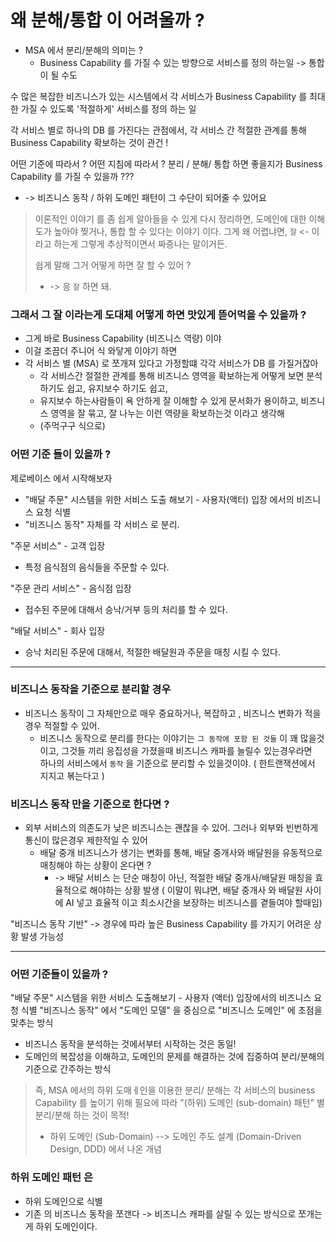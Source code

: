 # 왜 분해/통합 이 어려울까 ? 
- MSA 에서 분리/분해의 의미는 ?
  - Business Capability 를 가질 수 있는 방향으로 서비스를 정의 하는일 -> 통합이 될 수도

수 많은 복잡한 비즈니스가 있는 시스템에서 각 서비스가 Business Capability 를 최대한 가질 수 있도록 '적절하게' 서비스를 정의 하는 일

각 서비스 별로 하나의 DB 를 가진다는 관점에서, 각 서비스 간 적절한 관계를 통해 Business Capability 확보하는 것이 관건 ! 

어떤 기준에 따라서 ? 어떤 지침에 따라서 ? 분리 / 분해/ 통합 하면 좋을지가 Business Capability 를 가질 수 있을까 ???
- -> 비즈니스 동작 / 하위 도메인 패턴이 그 수단이 되어줄 수 있어요  

> 이론적인 이야기 를 좀 쉽게 알아들을 수 있게 다시 정리하면, 도메인에 대한 이해도가 높아야 찢거나, 통합 할 수 있다는 이야기 이다.
> 그게 왜 어렵냐면, `잘` <- 이라고 하는게 그렇게 추상적이면서 짜증나는 말이거든.
> 
> 쉽게 말해 그거 어떻게 하면 잘 할 수 있어 ? 
> - -> 응 `잘` 하면 돼.

### 그래서 그 잘 이라는게 도대체 어떻게 하면 맛있게 뜯어먹을 수 있을까 ? 

- 그게 바로 Business Capability (비즈니스 역량) 이야 
- 이걸 조끔더 주니어 식 와닿게 이야기 하면
- 각 서비스 별 (MSA) 로 쪼개져 있다고 가정할떄 각각 서비스가 DB 를 가질거잖아
  - 각 서비스간 절절한 관계를 통해 비즈니스 영역을 확보하는게 어떻게 보면 분석하기도 쉽고, 유지보수 하기도 쉽고,
  - 유지보수 하는사람들이 욕 안하게 잘 이해할 수 있게 문서화가 용이하고, 비즈니스 영역을 잘 묶고, 잘 나누는 이런 역량을 확보하는것 이라고 생각해
  - (주먹구구 식으로)

### 어떤 기준 들이 있을까 ?
제로베이스 에서 시작해보자

- "배달 주문" 시스템을 위한 서비스 도출 해보기 - 사용자(액터) 입장 에서의 비즈니스 요청 식별
- "비즈니스 동작" 자체를 각 서비스 로 분리.

"주문 서비스" - 고객 입장
- 특정 음식점의 음식들을 주문할 수 있다.

"주문 관리 서비스" - 음식점 입장
- 접수된 주문에 대해서 승낙/거부 등의 처리를 할 수 있다.

"배달 서비스" - 회사 입장
- 승낙 처리된 주문에 대해서, 적절한 배달원과 주문을 매칭 시킬 수 있다.
---

### 비즈니스 동작을 기준으로 분리할 경우
- 비즈니스 동작이 그  자체만으로 매우 중요하거나, 복잡하고 , 비즈니스 변화가 적을 경우 적절할 수 있어.
  - 비즈니스 동작으로 분리를 한다는 이야기는 `그 동작에 포함 된 것들` 이 꽤 많을것이고, 그것들 끼리 응집성을 가졌을때 비즈니스 캐파를 늘릴수 있는경우라면   
  하나의 서비스에서 `동작` 을 기준으로 분리할 수 있을것이야. ( 한트랜잭션에서 지지고 볶는다고 )

### 비즈니스 동작 만을 기준으로 한다면 ?
- 외부 서비스의 의존도가 낮은 비즈니스는 괜찮을 수 있어. 그러나 외부와 빈번하게 통신이 많은경우 제한적일 수 있어
  - 배달 중개 비즈니스가 생기는 변화를 통해, 배달 중개사와 배달원을 유동적으로 매칭해야 하는 상황이 온다면 ? 
    - -> 배달 서비스 는 단순 매칭이 아닌, 적절한 배달 중개사/배달원 매칭을 효율적으로 해야하는 상황 발생
      ( 이말이 뭐냐면, 배달 중개사 와 배달원 사이에 AI 넣고 효율적 이고 최소시간을 보장하는 비즈니스를 곁들여야 할때임)

"비즈니스 동작 기반" -> 경우에 따라 높은 Business Capability 를 가지기 어려운 상황 발생 가능성

---

### 어떤 기준들이 있을까 ? 
"배달 주문" 시스템을 위한 서비스 도출해보기 - 사용자 (액터) 입장에서의 비즈니스 요청 식별
"비즈니스 동작" 에서 "도메인 모델" 을 중심으로 "비즈니스 도메인" 에 초점을 맞추는 방식
- 비즈니스 동작을 분석하는 것에서부터 시작하는 것은 동일!
- 도메인의 복잡성을 이해하고, 도메인의 문제를 해결하는 것에 집중하여 분리/분해의 기준으로 간주하는 방식

> 즉, MSA 에서의 하위 도매ㅔ인을 이용한 분리/ 분해는 각 서비스의 business Capability 를 높이기 위해 필요에 따라 "(하위) 도메인 (sub-domain) 패턴" 별 분리/분해 하는 것이 목적!
> - 하위 도메인 (Sub-Domain) --> 도메인 주도 설계 (Domain-Driven Design, DDD) 에서 나온 개념 

### 하위 도메인 패턴 은
- 하위 도메인으로 식별
- 기존 의 비즈니스 동작을 쪼갠다 -> 비즈니스 캐파를 살릴 수 있는 방식으로 쪼개는게 하위 도메인이다.


